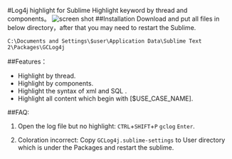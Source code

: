 #Log4j highlight for Sublime
Highlight keyword by thread and components。
![screen shot](https://raw.github.com/kidylee/GCLog4j/img/img/Screen.png)
##Installation
Download and put all files in below directory，after that you may need to restart the Sublime. 
```
C:\Documents and Settings\$user\Application Data\Sublime Text 2\Packages\GCLog4j
```
##Features：
+ Highlight by thread.
+ Highlight by components.
+ Highlight the syntax of xml and SQL .
+ Highlight all content which begin with [$USE_CASE_NAME].

##FAQ:
1. Open the log file but no highlight:
 ```CTRL```+```SHIFT```+```P``` ```gclog``` ```Enter```.

2. Coloration incorrect: Copy ```GCLog4j.sublime-settings``` to User directory which is under the Packages and restart the sublime.
